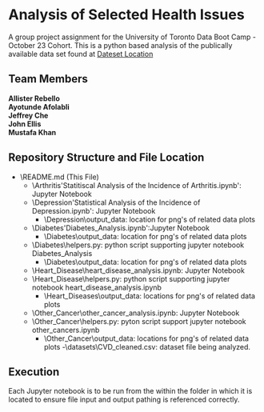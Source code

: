 # Analysis of Selected Health Issues
A group project assignment for the University of Toronto Data Boot Camp - October 23 Cohort.  This is a python based analysis of the publically available data set found at [Dateset Location](https://www.kaggle.com/datasets/omersedawei/cvd-cleaned)  

## Team Members
**Allister Rebello**  
**Ayotunde Afolabli**  
**Jeffrey Che**  
**John Ellis**  
**Mustafa Khan**  

## Repository Structure and File Location
- \README.md (This File)
    - \Arthritis\'Statitiscal Analysis of the Incidence of Arthritis.ipynb': Jupyter Notebook 
    - \Depression\'Statistical Analysis of the Incidence of Depression.ipynb': Jupyter Notebook
        - \Depression\output_data\: location for png's of related data plots
    - \Diabetes\'Diabetes_Analysis.ipynb':Jupyter Notebook
        - \Diabetes\output_data\: location for png's of related data plots
    - \Diabetes\helpers.py: python script supporting jupyter notebook Diabetes_Analysis
        - \Diabetes\output_data\: location for png's of related data plots
    - \Heart_Disease\heart_disease_analysis.ipynb: Jupyter Notebook
    - \Heart_Disease\helpers.py: python script supporting jupyter notebook heart_disease_analysis.ipynb
        - \Heart_Diseases\output_data\: locations for png's of related data plots
    - \Other_Cancer\other_cancer_analysis.ipynb: Jupyter Notebook
    - \Other_Cancer\helpers.py: pyton script support jupyter notebook other_cancers.ipynb
        - \Other_Cancer\output_data\: locations for png's of related data plots
    -\datasets\CVD_cleaned.csv: dataset file being analyzed.
 
 ## Execution
Each Jupyter notebook is to be run from the within the folder in which it is located to ensure file input and output pathing is referenced correctly.
    